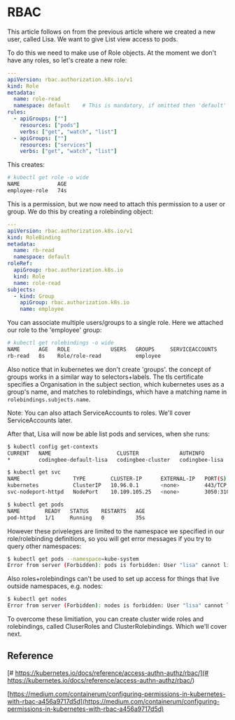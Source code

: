 # RBAC

This article follows on from the previous article where we created a new user, called Lisa. We want to give List view access to pods. 



To do this we need to make use of Role objects. At the moment we don't have any roles, so let's create a new role:

```yaml
---
apiVersion: rbac.authorization.k8s.io/v1
kind: Role
metadata:
  name: role-read
  namespace: default    # This is mandatory, if omitted then 'default' is used
rules:
  - apiGroups: [""]
    resources: ["pods"]
    verbs: ["get", "watch", "list"]
  - apiGroups: [""]
    resources: ["services"]
    verbs: ["get", "watch", "list"]
```

This creates:


```bash
# kubectl get role -o wide
NAME            AGE
employee-role   74s
```

This is a permission, but we now need to attach this permission to a user or group. We do this by creating a rolebinding object:

```yaml
---
apiVersion: rbac.authorization.k8s.io/v1
kind: RoleBinding
metadata:
  name: rb-read  
  namespace: default
roleRef:
  apiGroup: rbac.authorization.k8s.io
  kind: Role
  name: role-read
subjects:
  - kind: Group
    apiGroup: rbac.authorization.k8s.io
    name: employee
```

You can associate multiple users/groups to a single role. Here we attached our role to the 'employee' group:

```bash
# kubectl get rolebindings -o wide
NAME      AGE   ROLE             USERS   GROUPS     SERVICEACCOUNTS
rb-read   8s    Role/role-read           employee
```

Also notice that in kubernetes we don't create 'groups'. the concept of groups works in a similar way to selectors+labels. The tls certificate specifies a Organisation in the subject section, which kubernetes uses as a group's name, and matches to rolebindings, which have a matching name in `rolebindings.subjects.name`.

Note: You can also attach ServiceAccounts to roles. We'll cover ServiceAccounts later. 

After that, Lisa will now be able list pods and services, when she runs:

```bash
$ kubectl config get-contexts
CURRENT   NAME                     CLUSTER             AUTHINFO         NAMESPACE
*         codingbee-default-lisa   codingbee-cluster   codingbee-lisa   default

$ kubectl get svc
NAME                 TYPE        CLUSTER-IP      EXTERNAL-IP   PORT(S)          AGE
kubernetes           ClusterIP   10.96.0.1       <none>        443/TCP          2d22h
svc-nodeport-httpd   NodePort    10.109.105.25   <none>        3050:31000/TCP   32s

$ kubectl get pods
NAME        READY   STATUS    RESTARTS   AGE
pod-httpd   1/1     Running   0          35s
```

However these priveleges are limited to the namespace we specified in our role/rolebinding definitions, so you will get error messages if you try to query other namespaces:

```bash
$ kubectl get pods --namespace=kube-system
Error from server (Forbidden): pods is forbidden: User "lisa" cannot list resource "pods" in API group "" in the namespace "kube-system"
```

Also roles+rolebindings can't be used to set up access for things that live outside namespaces, e.g. nodes:

```bash
$ kubectl get nodes
Error from server (Forbidden): nodes is forbidden: User "lisa" cannot list resource "nodes" in API group "" at the cluster scope
```

To overcome these limitiation, you can create cluster wide roles and rolebindings, called CluserRoles and ClusterRolebindings. Which we'll cover next. 


## Reference

[# https://kubernetes.io/docs/reference/access-authn-authz/rbac/](# https://kubernetes.io/docs/reference/access-authn-authz/rbac/)

[https://medium.com/containerum/configuring-permissions-in-kubernetes-with-rbac-a456a9717d5d](https://medium.com/containerum/configuring-permissions-in-kubernetes-with-rbac-a456a9717d5d)


